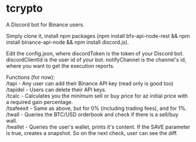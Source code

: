 # tcrypto
A Discord bot for Binance users.


Simply clone it, install npm packages (npm install bfx-api-node-rest && npm install binance-api-node && npm install discord.js).

Edit the config.json, where discordToken is the token of your Discord bot. discordClientId is the user id of your bot. notifyChannel is the channel's id, where you want to get the execution reports.


Functions (for now):  
/tapi  - Any user can add their Binance API key (read only is good too)  
/tapidel - Users can delete their API keys.  
/tcalc  - Calculates you the minimum sell or buy price for az initial price with a required gain percentage.  
/tsafeexit - Same as above, but for 0% (including trading fees), and for 1%.  
/twall - Queries the BTC/USD orderbook and check if there is a sell/buy wall.  
/twallet - Queries the user's wallet, prints it's content. If the SAVE parameter is true, creates a snapshot. So on the next check, user can see the diff.  

